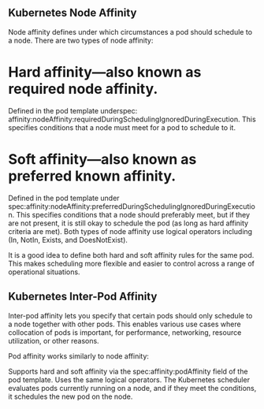 ## Kubernetes Node Affinity
Node affinity defines under which circumstances a pod should schedule to a node. There are two types of node affinity:

# Hard affinity—also known as required node affinity.
Defined in the pod template
underspec: affinity:nodeAffinity:requiredDuringSchedulingIgnoredDuringExecution. This specifies conditions that a node must meet for a pod to schedule to it.

# Soft affinity—also known as preferred known affinity.
 Defined in the pod template under spec:affinity:nodeAffinity:preferredDuringSchedulingIgnoredDuringExecution. This specifies conditions that a node should preferably meet, but if they are not present, it is still okay to schedule the pod (as long as hard affinity criteria are met).
Both types of node affinity use logical operators including (In, NotIn, Exists, and DoesNotExist).

It is a good idea to define both hard and soft affinity rules for the same pod. This makes scheduling more flexible and easier to control across a range of operational situations.

## Kubernetes Inter-Pod Affinity
Inter-pod affinity lets you specify that certain pods should only schedule to a node together with other pods. This enables various use cases where collocation of pods is important, for performance, networking, resource utilization, or other reasons.

Pod affinity works similarly to node affinity:

Supports hard and soft affinity via the spec:affinity:podAffinity field of the pod template.
Uses the same logical operators.
The Kubernetes scheduler evaluates pods currently running on a node, and if they meet the conditions, it schedules the new pod on the node.